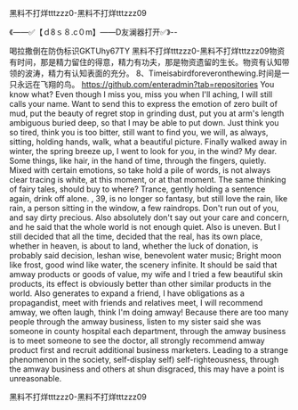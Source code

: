 黑料不打烊tttzzz0-黑料不打烊tttzzz09

《——✅【ｄ8ｓ８.c０m】——D友澜器打开✅》--

喝拉撒倒在防伪标识GKTUhy67TY
黑料不打烊tttzzz0-黑料不打烊tttzzz09物资有时间，那是精力留住的得意，精力有功夫，那是物资遗留的生长。物资有认知带领的波涛，精力有认知表面的充分。
	8、Timeisabirdforeveronthewing.时间是一只永远在飞翔的鸟。
https://github.com/enteradmin?tab=repositories
You know what?
Even though I miss you, miss you when I'll aching, I will still calls your name.
Want to send this to express the emotion of zero built of mud, put the beauty of regret stop in grinding dust, put you at arm's length ambiguous buried deep, so that I may be able to put down.
Just think you so tired, think you is too bitter, still want to find you, we will, as always, sitting, holding hands, walk, what a beautiful picture.
Finally walked away in winter, the spring breeze up, I went to look for you, in the wind?
My dear.
Some things, like hair, in the hand of time, through the fingers, quietly.
Mixed with certain emotions, so take hold a pile of words, is not always clear tracing is white, at this moment, or at that moment.
The same thinking of fairy tales, should buy to where?
Trance, gently holding a sentence again, drink off alone.
, 39, is no longer so fantasy, but still love the rain, like rain, a person sitting in the window, a few raindrops.
Don't run out of you, and say dirty precious.
Also absolutely don't say out your care and concern, and he said that the whole world is not enough quiet.
Also is uneven.
But I still decided that all the time, decided that the real, has its own place, whether in heaven, is about to land, whether the luck of donation, is probably said decision, leshan wise, benevolent water music;
Bright moon like frost, good wind like water, the scenery infinite.
It should be said that amway products or goods of value, my wife and I tried a few beautiful skin products, its effect is obviously better than other similar products in the world.
Also generates to expand a friend, I have obligations as a propagandist, meet with friends and relatives meet, I will recommend amway, we often laugh, think I'm doing amway!
Because there are too many people through the amway business, listen to my sister said she was someone in county hospital each department, through the amway business is to meet someone to see the doctor, all strongly recommend amway product first and recruit additional business marketers.
Leading to a strange phenomenon in the society, self-display self) self-righteousness, through the amway business and others at shun disgraced, this may have a point is unreasonable.




黑料不打烊tttzzz0-黑料不打烊tttzzz09
